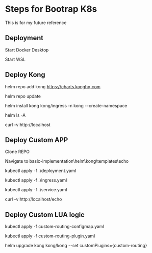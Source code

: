 
# Steps for Bootrap K8s

This is for my future reference



## Deployment

Start Docker Desktop 

Start WSL 



## Deploy Kong

helm repo add kong https://charts.konghq.com

helm repo update

helm install kong kong/ingress -n kong --create-namespace

helm ls -A

curl -v http://localhost


## Deploy Custom APP

Clone REPO 

Navigate to basic-implementation\helm\kong\templates\echo

kubectl apply -f .\deployment.yaml

kubectl apply -f .\ingress.yaml

kubectl apply -f .\service.yaml

curl -v http://localhost/echo

## Deploy Custom LUA logic 

kubectl apply -f custom-routing-configmap.yaml

kubectl apply -f custom-routing-plugin.yaml

helm upgrade kong kong/kong --set customPlugins={custom-routing}
